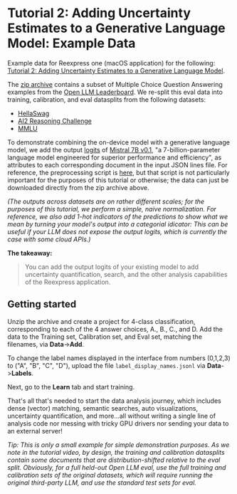 # Tutorial 2: Adding Uncertainty Estimates to a Generative Language Model: Example Data

Example data for Reexpress one (macOS application) for the following: [Tutorial 2: Adding Uncertainty Estimates to a Generative Language Model](https://youtu.be/5HzD3NwKc-U).

The [zip archive](/data/simple_qa.zip) contains a subset of Multiple Choice Question Answering examples from the [Open LLM Leaderboard](https://huggingface.co/spaces/HuggingFaceH4/open_llm_leaderboard). We re-split this eval data into training, calibration, and eval datasplits from the following datasets:

- [HellaSwag](https://arxiv.org/abs/1905.07830)
- [AI2 Reasoning Challenge](https://arxiv.org/pdf/1803.05457.pdf)
- [MMLU](https://arxiv.org/abs/2009.03300)


To demonstrate combining the on-device model with a generative language model, we add the output [logits](https://huggingface.co/datasets/open-llm-leaderboard/details_mistralai__Mistral-7B-v0.1) of [Mistral 7B v0.1](https://arxiv.org/abs/2310.06825), "a 7-billion-parameter language model engineered for superior performance and efficiency", as attributes to each corresponding document in the input JSON lines file. For reference, the preprocessing script is [here](preprocess/qa_data_llm_benchmark.py), but that script is not particularly important for the purposes of this tutorial or otherwise; the data can just be downloaded directly from the zip archive above.

*(The outputs across datasets are on rather different scales; for the purposes of this tutorial, we perform a simple, naive normalization. For reference, we also add 1-hot indicators of the predictions to show what we mean by turning your model's output into a categorial idicator: This can be useful if your LLM does not expose the output logits, which is currently the case with some cloud APIs.)*


**The takeaway:**

> You can add the output logits of your existing model to add uncertainty quantification, search, and the other analysis capabilities of the Reexpress application.

## Getting started

Unzip the archive and create a project for 4-class classification, corresponding to each of the 4 answer choices, A., B., C., and D. Add the data to the Training set, Calibration set, and Eval set, matching the filenames, via **Data**->**Add**.

To change the label names displayed in the interface from numbers (0,1,2,3) to ("A", "B", "C", "D"), upload the file `label_display_names.jsonl` via **Data**->**Labels**.

Next, go to the **Learn** tab and start training.

That's all that's needed to start the data analysis journey, which includes dense (vector) matching, semantic searches, auto visualizations, uncertainty quantification, and more...all without writing a single line of analysis code nor messing with tricky GPU drivers nor sending your data to an external server!


*Tip: This is only a small example for simple demonstration purposes. As we note in the tutorial video, by design, the training and calibration datasplits contain some documents that are distribution-shifted relative to the eval split. Obviously, for a full held-out Open LLM eval, use the full training and calibration sets of the original datasets, which will require running the original third-party LLM, and use the standard test sets for eval.*
